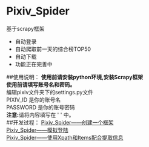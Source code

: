 Pixiv_Spider
=========================
基于scrapy框架<br />
* 自动登录<br />
* 自动爬取前一天的综合榜TOP50<br />
* 自动下载<br />
* 功能正在完善中

##使用说明：
<b>使用前请安装python环境,安装Scrapy框架</b><br />
<b>使用前请填写账号名和密码。</b><br />
编辑pixiv文件夹下的settings.py文件<br />
PIXIV_ID 是你的账号名<br />
PASSWORD 是你的账号密码<br />
<b>注意:</b>请将内容填写在 ' ' 中。<br />
##开发过程：
[Pixiv_Spider——创建一个框架](http://www.monburan.cn/?p=327)<br />
[Pixiv_Spider——模拟登陆](http://www.monburan.cn/?p=367)<br />
[Pixiv_Spider——使用Xpath和Items配合提取信息](http://www.monburan.cn/?p=334)<br />
